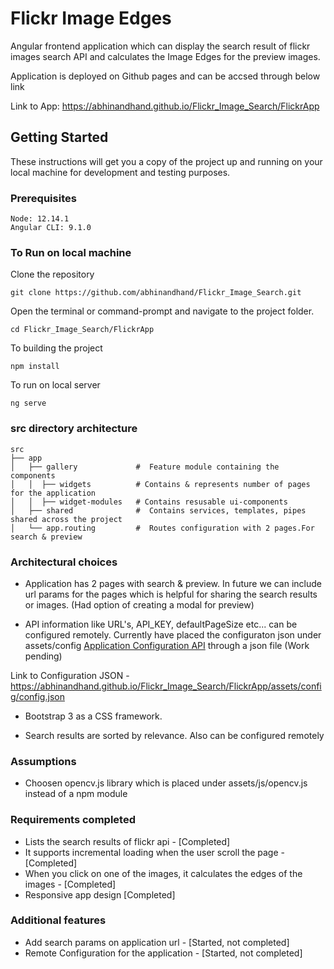 # Flickr Image Edges

 Angular frontend application which can display the search result of flickr images search API and calculates the Image Edges for the preview images.

Application is deployed on Github pages and can be accsed through below link

Link to App: https://abhinandhand.github.io/Flickr_Image_Search/FlickrApp


 ## Getting Started

These instructions will get you a copy of the project up and running on your local machine for development and testing purposes.

### Prerequisites

```
Node: 12.14.1
Angular CLI: 9.1.0
```

### To Run on local machine

Clone the repository

```
git clone https://github.com/abhinandhand/Flickr_Image_Search.git
```

Open the terminal or command-prompt and navigate to the project folder. 

```
cd Flickr_Image_Search/FlickrApp
```

To building the project

```
npm install
```

To run on local server

```
ng serve
```

### src directory architecture

    src
    ├── app                    
    │   ├── gallery             #  Feature module containing the components 
    │   │  ├── widgets          # Contains & represents number of pages for the application
    │   │  ├── widget-modules   # Contains resusable ui-components
    │   ├── shared              #  Contains services, templates, pipes shared across the project
    │   └── app.routing         #  Routes configuration with 2 pages.For search & preview


### Architectural choices

* Application has 2 pages with search & preview. In future we can include url params for the pages which is helpful for sharing the search results or images. (Had option of creating a modal for preview)

* API information like URL's, API_KEY, defaultPageSize etc... can be configured remotely. Currently have placed the configuraton json under assets/config [Application Configuration API](https://abhinandhand.github.io/Flickr_Image_Search/FlickrApp/assets/config/config.json) through a json file (Work pending)

Link to Configuration JSON - https://abhinandhand.github.io/Flickr_Image_Search/FlickrApp/assets/config/config.json

* Bootstrap 3 as a CSS framework.

* Search results are sorted by relevance. Also can be configured remotely


### Assumptions
* Choosen opencv.js library which is placed under assets/js/opencv.js instead of a npm module


### Requirements completed

* Lists the search results of flickr api - [Completed]
* It supports incremental loading when the user scroll the page - [Completed]
* When you click on one of the images, it calculates the edges of the images - [Completed]
* Responsive app design [Completed]


### Additional features

* Add search params on application url - [Started, not completed]
* Remote Configuration for the application - [Started, not completed]
    








